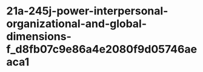 # 21a-245j-power-interpersonal-organizational-and-global-dimensions-f_d8fb07c9e86a4e2080f9d05746aeaca1